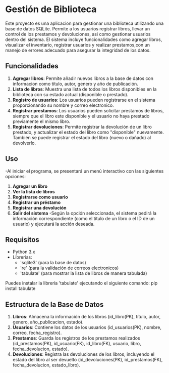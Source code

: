 # Gestión de Biblioteca

Este proyecto es una aplicacion para gestionar una biblioteca utilizando una base de datos SQLite. Permite a los usuarios registrar libros, llevar un control de los prestamos y devoluciones,
asi como gestionar usuarios dentro del sistema. El sistema incluye funcionalidades como agregar libros, visualizar el inventario, registrar usuarios y realizar prestamos,con un manejo de 
errores adecuado para asegurar la integridad de los datos.

## Funcionalidades

1. **Agregar libros**: Permite añadir nuevos libros a la base de datos con informacion como título, autor, genero y año de publicación.
2. **Lista de libros**: Muestra una lista de todos los libros disponibles en la biblioteca con su estado actual (disponible o prestado).
3. **Registro de usuarios**: Los usuarios pueden registrarse en el sistema proporcionando su nombre y correo electronico.
4. **Registrar prestamos**: Los usuarios pueden solicitar prestamos de libros, siempre que el libro este disponible y el usuario no haya prestado previamente el mismo libro.
5. **Registrar devoluciones**: Permite registrar la devolución de un libro prestado, y actualizar el estado del libro como "disponible" nuevamente. También se puede registrar el estado del
libro (nuevo o dañado) al devolverlo.

## Uso
-Al iniciar el programa, se presentará un menú interactivo con las siguientes opciones:

1. **Agregar un libro**
2. **Ver la lista de libros**
3. **Registrarse como usuario**
4. **Registrar un préstamo**
5. **Registrar una devolución**
6. **Salir del sistema**
-Según la opción seleccionada, el sistema pedirá la información correspondiente (como el título de un libro o el ID de un usuario) y ejecutará la acción deseada.

## Requisitos

- Python 3.x
- Librerias:
  - 'sqlite3' (para la base de datos)
  - 're' (para la validación de correos electronicos)
  - 'tabulate' (para mostrar la lista de libros de manera tabulada)

Puedes instalar la librería 'tabulate' ejecutando el siguiente comando:
pip install tabulate

## Estructura de la Base de Datos

1. **Libros**: Almacena la información de los libros (id_libro(PK), título, autor, genero, año_publicacion, estado).
2. **Usuarios**: Contiene los datos de los usuarios (id_usuarios(PK), nombre, correo, fecha_registro).
3. **Prestamos**: Guarda los registros de los prestamos realizados (id_prestamos(PK), id_usuario(FK), id_libro(FK), usuario, libro, fecha_devolucion, estado).
4. **Devoluciones**: Registra las devoluciones de los libros, incluyendo el estado del libro al ser devuelto (id_devoluciones(PK), id_prestamos(FK), fecha_devolucion, estado_libro).

